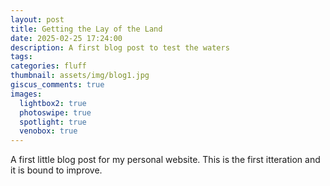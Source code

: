```yaml
---
layout: post
title: Getting the Lay of the Land
date: 2025-02-25 17:24:00
description: A first blog post to test the waters
tags:
categories: fluff
thumbnail: assets/img/blog1.jpg
giscus_comments: true
images:
  lightbox2: true
  photoswipe: true
  spotlight: true
  venobox: true
---
```


A first little blog post for my personal website. This is the first itteration and it is bound to improve.
